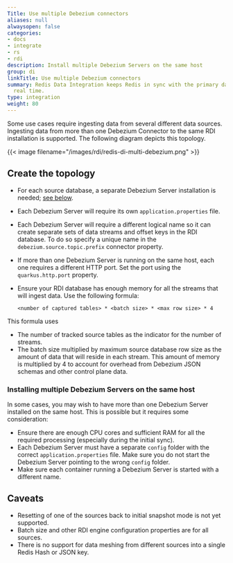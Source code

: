 ```yaml
---
Title: Use multiple Debezium connectors
aliases: null
alwaysopen: false
categories:
- docs
- integrate
- rs
- rdi
description: Install multiple Debezium Servers on the same host
group: di
linkTitle: Use multiple Debezium connectors
summary: Redis Data Integration keeps Redis in sync with the primary database in near
  real time.
type: integration
weight: 80
---
```


Some use cases require ingesting data from several different data sources.
Ingesting data from more than one Debezium Connector to the same RDI installation is supported.
The following diagram depicts this topology.

{{< image filename="/images/rdi/redis-di-multi-debezium.png" >}}

## Create the topology

- For each source database, a separate Debezium Server installation is needed; [see below](#installing-multiple-debezium-servers-on-the-same-host).
- Each Debezium Server will require its own `application.properties` file.
- Each Debezium Server will require a different logical name so it can create separate sets of data streams and offset keys in the RDI database. To do so specify a unique name in the `debezium.source.topic.prefix` connector property.
- If more than one Debezium Server is running on the same host, each one requires a different HTTP port. Set the port using the `quarkus.http.port` property.
- Ensure your RDI database has enough memory for all the streams that will ingest data. Use the following formula:

  ```
  <number of captured tables> * <batch size> * <max row size> * 4
  ```

This formula uses

- The number of tracked source tables as the indicator for the number of streams.
- The batch size multiplied by maximum source database row size as the amount of data that will reside in each stream. This amount of memory is multiplied by 4 to account for overhead from Debezium JSON schemas and other control plane data.

### Installing multiple Debezium Servers on the same host

In some cases, you may wish to have more than one Debezium Server installed on the same host. This is possible but it requires some consideration:

- Ensure there are enough CPU cores and sufficient RAM for all the required processing (especially during the initial sync).
- Each Debezium Server must have a separate `config` folder with the correct `application.properties` file. Make sure you do not start the Debezium Server pointing to the wrong `config` folder.
- Make sure each container running a Debezium Server is started with a different name.

## Caveats

- Resetting of one of the sources back to initial snapshot mode is not yet supported.
- Batch size and other RDI engine configuration properties are for all sources.
- There is no support for data meshing from different sources into a single Redis Hash or JSON key.
